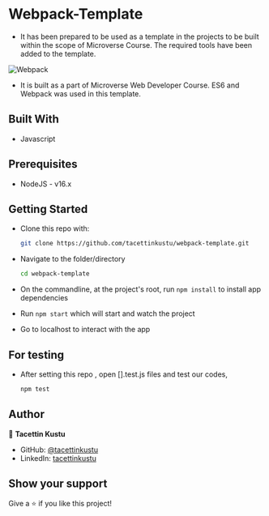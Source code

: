 # Webpack-Template

* It has been prepared to be used as a template in the projects to be built within the scope of Microverse Course. The required tools have been added to the template.

![Webpack](https://www.ma-no.org/cache/galleries/contents-1806/webpack-how-it-works.jpeg)


* It is built as a part of Microverse Web Developer Course. ES6 and Webpack was used in this template.

## Built With

* Javascript

## Prerequisites

* NodeJS - v16.x

## Getting Started

* Clone this repo with:

    ```bash
    git clone https://github.com/tacettinkustu/webpack-template.git
    ```

* Navigate to the folder/directory

    ```bash
    cd webpack-template
    ```

* On the commandline, at the project's root, run ```npm install``` to install app dependencies
  
* Run ```npm start``` which will start and watch the project

* Go to localhost to interact with the app


## For testing

* After setting this repo , open [].test.js files and test our codes,

    ```bash
    npm test
    ```


## Author
👤 **Tacettin Kustu**

- GitHub: [@tacettinkustu](https://github.com/tacettinkustu)
- LinkedIn: [tacettinkustu](https://www.linkedin.com/in/tacettin-k%C3%BCst%C3%BC-aaba721b5/)

## Show your support

Give a ⭐️ if you like this project!
